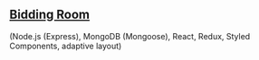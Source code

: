 ## [Bidding Room](https://budget-app-ergelena23.koyeb.app/)

(Node.js (Express), MongoDB (Mongoose), React, Redux, Styled Components, adaptive layout)